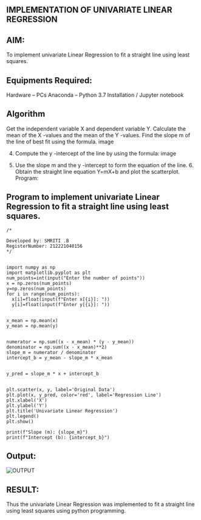 ## IMPLEMENTATION OF UNIVARIATE LINEAR REGRESSION
## AIM:
To implement univariate Linear Regression to fit a straight line using least squares.

## Equipments Required:
Hardware – PCs
Anaconda – Python 3.7 Installation / Jupyter notebook
## Algorithm
Get the independent variable X and dependent variable Y.
Calculate the mean of the X -values and the mean of the Y -values.
Find the slope m of the line of best fit using the formula.
image

4. Compute the y -intercept of the line by using the formula:
image

5. Use the slope m and the y -intercept to form the equation of the line. 6. Obtain the straight line equation Y=mX+b and plot the scatterplot.
Program:

## Program to implement univariate Linear Regression to fit a straight line using least squares.
```
/*

Developed by: SMRITI .B
RegisterNumber: 212221040156
*/
```
```

import numpy as np
import matplotlib.pyplot as plt
num_points=int(input("Enter the number of points"))
x = np.zeros(num_points)
y=np.zeros(num_points)
for i in range(num_points):
  x[i]=float(input(f"Enter x[{i}]: "))
  y[i]=float(input(f"Enter y[{i}]: "))


x_mean = np.mean(x)
y_mean = np.mean(y)


numerator = np.sum((x - x_mean) * (y - y_mean))
denominator = np.sum((x - x_mean)**2)
slope_m = numerator / denominator
intercept_b = y_mean - slope_m * x_mean


y_pred = slope_m * x + intercept_b


plt.scatter(x, y, label='Original Data')
plt.plot(x, y_pred, color='red', label='Regression Line')
plt.xlabel('X')
plt.ylabel('Y')
plt.title('Univariate Linear Regression')
plt.legend()
plt.show()

print(f"Slope (m): {slope_m}")
print(f"Intercept (b): {intercept_b}")
```
## Output:
![OUTPUT](https://github.com/smriti1910/UnivariateLinearRegression/assets/133334803/3bffbcab-c60c-4d3f-b986-29b9a2c3896c)

## RESULT:
  Thus the univariate Linear Regression was implemented to fit a straight line using least squares using python programming.
